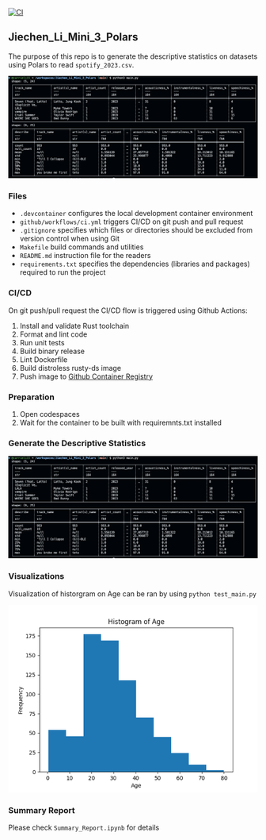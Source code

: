 [![CI](https://github.com/nogibjj/python-ruff-template/actions/workflows/cicd.yml/badge.svg)](https://github.com/nogibjj/python-ruff-template/actions/workflows/cicd.yml)

## Jiechen_Li_Mini_3_Polars

The purpose of this repo is to generate the descriptive statistics on datasets using Polars to read `` spotify_2023.csv ``. 

![img](./mean_std.png)


### Files 

- ``.devcontainer`` configures the local development container environment
- ``github/workflows/ci.yml`` triggers CI/CD on git push and pull request
- ``.gitignore`` specifies which files or directories should be excluded from version control when using Git
- ``Makefile`` build commands and utilities
- ``README.md`` instruction file for the readers
- ``requirements.txt`` specifies the dependencies (libraries and packages) required to run the project


### CI/CD

On git push/pull request the CI/CD flow is triggered using Github Actions:

1. Install and validate Rust toolchain
2. Format and lint code
3. Run unit tests
4. Build binary release
5. Lint Dockerfile
6. Build distroless rusty-ds image
7. Push image to [Github Container Registry](https://github.com/athletedecoded?tab=packages)

### Preparation
1. Open codespaces 
2. Wait for the container to be built with requiremnts.txt installed

### Generate the Descriptive Statistics 

![img](./mean_std.png)

### Visualizations
Visualization of historgram on Age can be ran by using `python test_main.py` 

![img](./Age_Figure_1.png)

### Summary Report
Please check ``Summary_Report.ipynb`` for details
